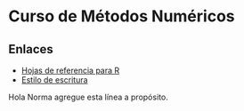 # Curso de Métodos Numéricos

## Enlaces
* [Hojas de referencia para R](https://rstudio.com/resources/cheatsheets/) 
* [Estilo de escritura](http://adv-r.had.co.nz/Style.html) 

Hola Norma agregue esta línea a propósito.
